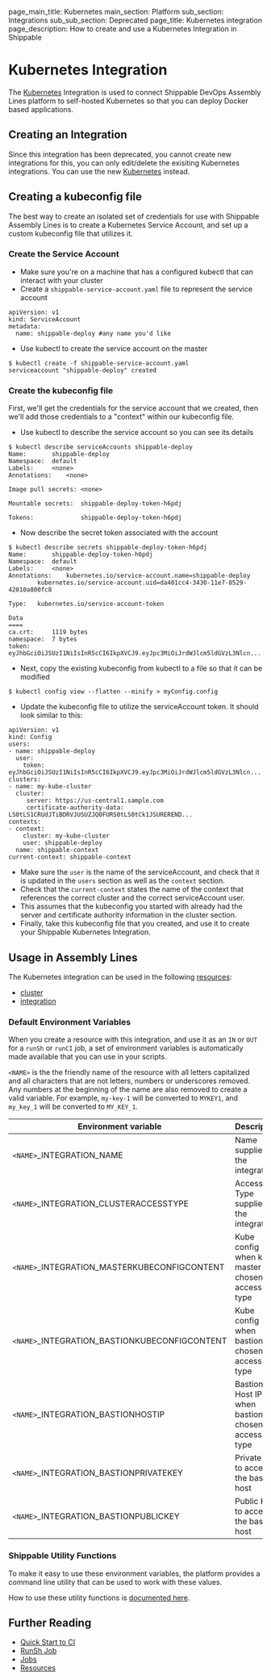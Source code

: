 page_main_title: Kubernetes
main_section: Platform
sub_section: Integrations
sub_sub_section: Deprecated
page_title: Kubernetes integration
page_description: How to create and use a Kubernetes Integration in Shippable

# Kubernetes Integration

The [Kubernetes](https://kubernetes.io) Integration is used to connect Shippable DevOps Assembly Lines platform to self-hosted Kubernetes so that you can deploy Docker based applications.

## Creating an Integration

Since this integration has been deprecated, you cannot create new integrations for this, you can only edit/delete the exisiting Kubernetes integrations. You can use the new [Kubernetes](/platform/integration/kubernetes) instead.  

## Creating a kubeconfig file

The best way to create an isolated set of credentials for use with Shippable Assembly Lines is to create a Kubernetes Service Account, and set up a custom kubeconfig file that utilizes it.

### Create the Service Account

- Make sure you're on a machine that has a configured kubectl that can interact with your cluster
- Create a `shippable-service-account.yaml` file to represent the service account

```
apiVersion: v1
kind: ServiceAccount
metadata:
  name: shippable-deploy #any name you'd like
```
- Use kubectl to create the service account on the master
```
$ kubectl create -f shippable-service-account.yaml
serviceaccount "shippable-deploy" created
```

### Create the kubeconfig file

First, we'll get the credentials for the service account that we created, then we'll add those credentials to a "context" within our kubeconfig file.

- Use kubectl to describe the service account so you can see its details
```
$ kubectl describe serviceAccounts shippable-deploy
Name:		shippable-deploy
Namespace:	default
Labels:		<none>
Annotations:	<none>

Image pull secrets:	<none>

Mountable secrets: 	shippable-deploy-token-h6pdj

Tokens:            	shippable-deploy-token-h6pdj
```
- Now describe the secret token associated with the account
```
$ kubectl describe secrets shippable-deploy-token-h6pdj
Name:		shippable-deploy-token-h6pdj
Namespace:	default
Labels:		<none>
Annotations:	kubernetes.io/service-account.name=shippable-deploy
		kubernetes.io/service-account.uid=da401cc4-3430-11e7-8529-42010a800fc8

Type:	kubernetes.io/service-account-token

Data
====
ca.crt:		1119 bytes
namespace:	7 bytes
token:		eyJhbGciOiJSUzI1NiIsInR5cCI6IkpXVCJ9.eyJpc3MiOiJrdWJlcm5ldGVzL3Nlcn...
```
- Next, copy the existing kubeconfig from kubectl to a file so that it can be modified
```
$ kubectl config view --flatten --minify > myConfig.config
```
- Update the kubeconfig file to utilize the serviceAccount token. It should look similar to this:
```
apiVersion: v1
kind: Config
users:
- name: shippable-deploy
  user:
    token: eyJhbGciOiJSUzI1NiIsInR5cCI6IkpXVCJ9.eyJpc3MiOiJrdWJlcm5ldGVzL3Nlcn...
clusters:
- name: my-kube-cluster
  cluster:
     server: https://us-central1.sample.com
     certificate-authority-data: LS0tLS1CRUdJTiBDRVJUSUZJQ0FURS0tLS0tCk1JSUREREND...
contexts:
- context:
    cluster: my-kube-cluster
    user: shippable-deploy
  name: shippable-context
current-context: shippable-context
```
- Make sure the `user` is the name of the serviceAccount, and check that it is updated in the `users` section as well as the `context` section.
- Check that the `current-context` states the name of the context that references the correct cluster and the correct serviceAccount user.
- This assumes that the kubeconfig you started with already had the server and certificate authority information in the cluster section.
- Finally, take this kubeconfig file that you created, and use it to create your Shippable Kubernetes Integration.

## Usage in Assembly Lines

The Kubernetes integration can be used in the following [resources](/platform/workflow/resource/overview/):

* [cluster](/platform/workflow/resource/cluster)
* [integration](/platform/workflow/resource/integration)

### Default Environment Variables
When you create a resource with this integration, and use it as an `IN` or `OUT` for a `runSh` or `runCI` job, a set of environment variables is automatically made available that you can use in your scripts.

`<NAME>` is the the friendly name of the resource with all letters capitalized and all characters that are not letters, numbers or underscores removed. Any numbers at the beginning of the name are also removed to create a valid variable. For example, `my-key-1` will be converted to `MYKEY1`, and `my_key_1` will be converted to `MY_KEY_1`.

| Environment variable						            | Description      |
| ------			 							            |----------------- |
| `<NAME>`\_INTEGRATION\_NAME          	            | Name supplied in the integration |
| `<NAME>`\_INTEGRATION\_CLUSTERACCESSTYPE          | Access Type supplied in the integration |
| `<NAME>`\_INTEGRATION\_MASTERKUBECONFIGCONTENT    | Kube config when kube master was chosen as access type |
| `<NAME>`\_INTEGRATION\_BASTIONKUBECONFIGCONTENT   | Kube config when bastion was chosen as access type |
| `<NAME>`\_INTEGRATION\_BASTIONHOSTIP              | Bastion Host IP when bastion was chosen as access type |
| `<NAME>`\_INTEGRATION\_BASTIONPRIVATEKEY          | Private Key to access the bastion host |
| `<NAME>`\_INTEGRATION\_BASTIONPUBLICKEY           | Public Key to access the bastion host |

### Shippable Utility Functions
To make it easy to use these environment variables, the platform provides a command line utility that can be used to work with these values.

How to use these utility functions is [documented here](/platform/tutorial/workflow/using-shipctl).

## Further Reading
* [Quick Start to CI](/getting-started/ci-sample)
* [RunSh Job](/platform/workflow/job/runsh)
* [Jobs](/platform/workflow/job/overview)
* [Resources](/platform/workflow/resource/overview)
